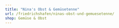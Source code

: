 ```yaml
---
title: "Nina's Obst & Gemüsetenne"
url: /friedrichshafen/ninas-obst-und-gemuesetenne/
shop: Gemüse & Obst
---
```

